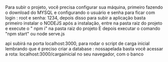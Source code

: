 Para subir o projeto, você precisa configurar sua máquina, 
primeiro fazendo o download do MYSQL e configurando o usuário e senha
para ficar com login : root e senha: 1234,
depois disso para subir a aplicação basta primeiro instalar o NODEJS
após a instalação, entre na pasta raiz do projeto  e execute o " npm i" na pasta raiz do projeto
E depois executar o comando "npm start" ou node serve.js

api subirá na porta localhost:3000, para rodar o script de carga inicial
lembrando que é preciso criar a database : nossapelada
basta você acessar a rota: localhost:3000/cargainicial no seu navegador, com o banco 